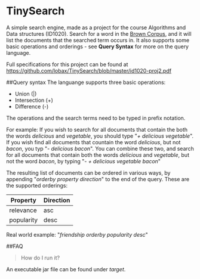 # TinySearch

A simple search engine, made as a project for the course Algorithms and Data structures (ID1020).
Search for a word in the [Brown Corpus](https://en.wikipedia.org/wiki/Brown_Corpus), and it will list the documents that the searched term occurs in. It also supports
some basic operations and orderings - see **Query Syntax** for more on the query language. 

Full specifications for this project can be found at https://github.com/lobax/TinySearch/blob/master/id1020-proj2.pdf

##Query syntax
The languange supports three basic operations: 
* Union         (|)
* Intersection  (+)
* Difference    (-)

The operations and the search terms need to be typed in prefix notation. 

For example: If you wish to search for all documents that contain the both the words *delicious* and *vegetable*, you should type "*+ delicious vegetable*". If you wish find all documents that countain the word *delicious*, but not *bacon*, you typ "*- delicious bacon*". You can combine these two, and search for all documents that contain both the words *delicious* and *vegetable*, but not the word *bacon*, by typing "*- + delicious vegetable bacon*"

The resulting list of documents can be ordered in various ways, by appending "*orderby property direction*" to the end of the query. These are the supported orderings: 

Property | Direction
------------ | -------------
relevance| asc
popularity | desc

Real world example: "*friendship orderby popularity desc*"

##FAQ
> How do I run it? 

An executable jar file can be found under *target*. 



